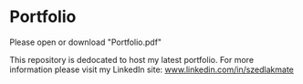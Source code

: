 # Portfolio

Please open or download "Portfolio.pdf"

This repository is dedocated to host my latest portfolio.
For more information please visit my LinkedIn site:
www.linkedin.com/in/szedlakmate
